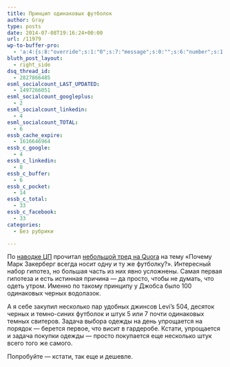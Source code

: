 ```yaml
---
title: Принцип одинаковых футболок
author: Gray
type: posts
date: 2014-07-08T19:16:24+00:00
url: /11979
wp-to-buffer-pro:
  - 'a:4:{s:8:"override";s:1:"0";s:7:"message";s:0:"";s:6:"number";s:1:"1";s:16:"alternateMessage";s:0:"";}'
bluth_post_layout:
  - right_side
dsq_thread_id:
  - 2827866485
esml_socialcount_LAST_UPDATED:
  - 1497266051
esml_socialcount_googleplus:
  - 2
esml_socialcount_linkedin:
  - 4
esml_socialcount_TOTAL:
  - 6
essb_cache_expire:
  - 1616646964
essb_c_google:
  - 4
essb_c_linkedin:
  - 8
essb_c_buffer:
  - 6
essb_c_pocket:
  - 14
essb_c_total:
  - 33
essb_c_facebook:
  - 33
categories:
  - Без рубрики

---
```








По <a href="http://siliconrus.com/2014/07/the-same-shirt/" target="_blank">наводке ЦП</a> прочитал <a href="http://www.quora.com/Mark-Zuckerberg-1/Why-does-Mark-Zuckerberg-always-wear-the-same-shirt" target="_blank">небольшой тред на Quora</a> на тему &#171;Почему Марк Закерберг всегда носит одну и ту же футболку?&#187;. Интересный набор гипотез, но большая часть из них явно усложнены. Самая первая гипотеза и есть истинная причина — да просто, чтобы не думать, что одеть утром. Именно по такому принципу у Джобса было 100 одинаковых черных водолазок.

А я себе закупил несколько пар удобных джинсов Levi&#8217;s 504, десяток черных и темно-синих футболок и штук 5 или 7 почти одинаковых темных свитеров. Задача выбора одежды на день упрощается на порядок — берется первое, что висит в гардеробе. Кстати, упрощается и задача покупки одежды — просто покупается еще несколько штук всего того же самого.

Попробуйте — кстати, так еще и дешевле.